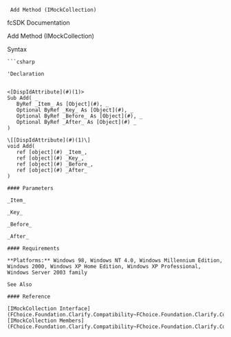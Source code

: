 ﻿     Add Method (IMockCollection)                                                   

fcSDK Documentation

Add Method (IMockCollection)

Syntax

```vbnet
```csharp

'Declaration
 

<[DispIdAttribute](#)(1)>
Sub Add( _
   ByRef _Item_ As [Object](#), _
   Optional ByRef _Key_ As [Object](#), _
   Optional ByRef _Before_ As [Object](#), _
   Optional ByRef _After_ As [Object](#) _
) 

\[[DispIdAttribute](#)(1)\]
void Add( 
   ref [object](#) _Item_,
   ref [object](#) _Key_,
   ref [object](#) _Before_,
   ref [object](#) _After_
)

#### Parameters

_Item_

_Key_

_Before_

_After_

#### Requirements

**Platforms:** Windows 98, Windows NT 4.0, Windows Millennium Edition, Windows 2000, Windows XP Home Edition, Windows XP Professional, Windows Server 2003 family

See Also

#### Reference

[IMockCollection Interface](FChoice.Foundation.Clarify.Compatibility~FChoice.Foundation.Clarify.Compatibility.IMockCollection.md)  
[IMockCollection Members](FChoice.Foundation.Clarify.Compatibility~FChoice.Foundation.Clarify.Compatibility.IMockCollection_members.md)
